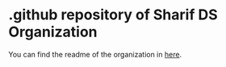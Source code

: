 # .github repository of Sharif DS Organization

You can find the readme of the organization in [here](https://github.com/sharif-ds/.github/blob/main/profile/README.md).
